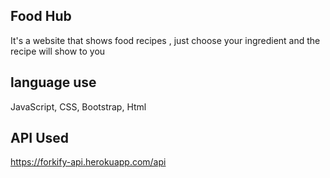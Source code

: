 ## Food Hub 
It's a website that shows food recipes , just choose your ingredient and the recipe will show to you 
## language use 
JavaScript, CSS, Bootstrap, Html 
## API Used 
https://forkify-api.herokuapp.com/api
